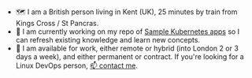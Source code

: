 - 🗺️ I am a British person living in Kent (UK), 25 minutes by train from Kings Cross / St Pancras.
- 🔭 I am currently working on my repo of [Sample Kubernetes apps](https://github.com/zannen/k8s-apps/) so I can refresh existing knowledge and learn new concepts.
- 💼 I am available for work, either remote or hybrid (into London 2 or 3 days a week), and either permanent or contract. If you're looking for a Linux DevOps person, [📫 contact me](mailto:github3746@ashleygc.co.uk).
